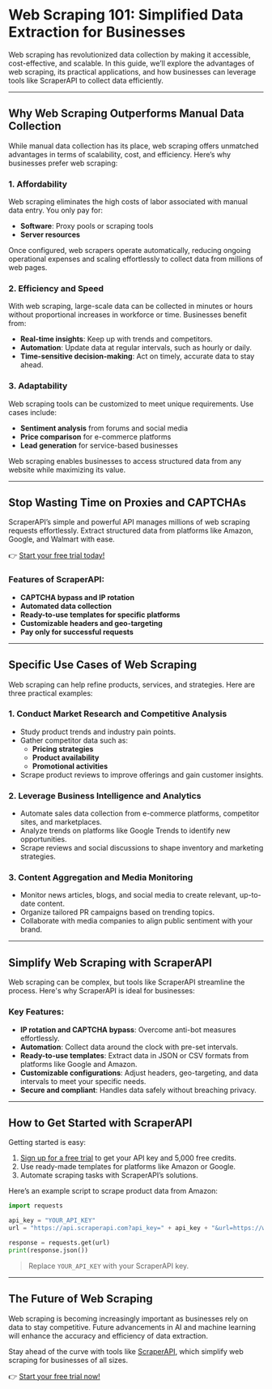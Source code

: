 
# Web Scraping 101: Simplified Data Extraction for Businesses

Web scraping has revolutionized data collection by making it accessible, cost-effective, and scalable. In this guide, we’ll explore the advantages of web scraping, its practical applications, and how businesses can leverage tools like ScraperAPI to collect data efficiently.

---

## Why Web Scraping Outperforms Manual Data Collection

While manual data collection has its place, web scraping offers unmatched advantages in terms of scalability, cost, and efficiency. Here’s why businesses prefer web scraping:

### 1. Affordability

Web scraping eliminates the high costs of labor associated with manual data entry. You only pay for:
- **Software**: Proxy pools or scraping tools
- **Server resources**

Once configured, web scrapers operate automatically, reducing ongoing operational expenses and scaling effortlessly to collect data from millions of web pages.

### 2. Efficiency and Speed

With web scraping, large-scale data can be collected in minutes or hours without proportional increases in workforce or time. Businesses benefit from:
- **Real-time insights**: Keep up with trends and competitors.
- **Automation**: Update data at regular intervals, such as hourly or daily.
- **Time-sensitive decision-making**: Act on timely, accurate data to stay ahead.

### 3. Adaptability

Web scraping tools can be customized to meet unique requirements. Use cases include:
- **Sentiment analysis** from forums and social media
- **Price comparison** for e-commerce platforms
- **Lead generation** for service-based businesses

Web scraping enables businesses to access structured data from any website while maximizing its value.

---

## Stop Wasting Time on Proxies and CAPTCHAs

ScraperAPI’s simple and powerful API manages millions of web scraping requests effortlessly. Extract structured data from platforms like Amazon, Google, and Walmart with ease.

👉 [Start your free trial today!](https://bit.ly/Scraperapi)

### Features of ScraperAPI:
- **CAPTCHA bypass and IP rotation**
- **Automated data collection**
- **Ready-to-use templates for specific platforms**
- **Customizable headers and geo-targeting**
- **Pay only for successful requests**

---

## Specific Use Cases of Web Scraping

Web scraping can help refine products, services, and strategies. Here are three practical examples:

### 1. Conduct Market Research and Competitive Analysis
- Study product trends and industry pain points.
- Gather competitor data such as:
  - **Pricing strategies**
  - **Product availability**
  - **Promotional activities**
- Scrape product reviews to improve offerings and gain customer insights.

### 2. Leverage Business Intelligence and Analytics
- Automate sales data collection from e-commerce platforms, competitor sites, and marketplaces.
- Analyze trends on platforms like Google Trends to identify new opportunities.
- Scrape reviews and social discussions to shape inventory and marketing strategies.

### 3. Content Aggregation and Media Monitoring
- Monitor news articles, blogs, and social media to create relevant, up-to-date content.
- Organize tailored PR campaigns based on trending topics.
- Collaborate with media companies to align public sentiment with your brand.

---

## Simplify Web Scraping with ScraperAPI

Web scraping can be complex, but tools like ScraperAPI streamline the process. Here's why ScraperAPI is ideal for businesses:

### Key Features:
- **IP rotation and CAPTCHA bypass**: Overcome anti-bot measures effortlessly.
- **Automation**: Collect data around the clock with pre-set intervals.
- **Ready-to-use templates**: Extract data in JSON or CSV formats from platforms like Google and Amazon.
- **Customizable configurations**: Adjust headers, geo-targeting, and data intervals to meet your specific needs.
- **Secure and compliant**: Handles data safely without breaching privacy.

---

## How to Get Started with ScraperAPI

Getting started is easy:
1. [Sign up for a free trial](https://bit.ly/Scraperapi) to get your API key and 5,000 free credits.
2. Use ready-made templates for platforms like Amazon or Google.
3. Automate scraping tasks with ScraperAPI’s solutions.

Here’s an example script to scrape product data from Amazon:

```python
import requests

api_key = "YOUR_API_KEY"
url = "https://api.scraperapi.com?api_key=" + api_key + "&url=https://www.amazon.com/s?k=product"

response = requests.get(url)
print(response.json())
```

> Replace `YOUR_API_KEY` with your ScraperAPI key.

---

## The Future of Web Scraping

Web scraping is becoming increasingly important as businesses rely on data to stay competitive. Future advancements in AI and machine learning will enhance the accuracy and efficiency of data extraction.

Stay ahead of the curve with tools like [ScraperAPI](https://bit.ly/Scraperapi), which simplify web scraping for businesses of all sizes.

👉 [Start your free trial now!](https://bit.ly/Scraperapi)

